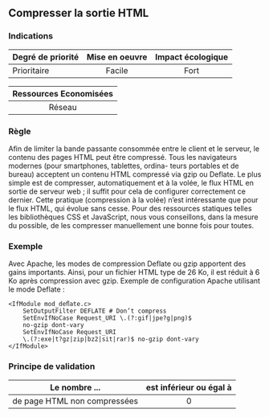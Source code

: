 ## Compresser la sortie HTML
### Indications
| Degré de priorité |      Mise en oeuvre       |  Impact écologique    | 
|-------------------|:-------------------------:|:---------------------:|
|  Prioritaire      |  Facile                   |    Fort               | 


|Ressources Economisées                                      |
|:----------------------------------------------------------:|
|  Réseau  |

### Règle
Afin de limiter la bande passante consommée entre le client et le serveur, le contenu des pages HTML peut être compressé.
Tous les navigateurs modernes (pour smartphones, tablettes, ordina- teurs portables et de bureau) acceptent un contenu HTML compressé via gzip ou Deflate.
Le plus simple est de compresser, automatiquement et à la volée, le flux HTML en sortie de serveur web ; il suffit pour cela de configurer correctement ce dernier.
Cette pratique (compression à la volée) n’est intéressante que pour le flux HTML, qui évolue sans cesse. Pour des ressources statiques telles les bibliothèques CSS et JavaScript, nous vous conseillons, dans la mesure du possible, de les compresser manuellement une bonne fois pour toutes.

### Exemple
Avec Apache, les modes de compression Deflate ou gzip apportent des gains importants. Ainsi, pour un fichier HTML type de 26 Ko, il est réduit à 6 Ko après compression avec gzip.
Exemple de configuration Apache utilisant le mode Deflate :
```apacheconf
<IfModule mod_deﬂate.c>
    SetOutputFilter DEFLATE # Don’t compress
    SetEnvIfNoCase Request_URI \.(?:gif|jpe?g|png)$
    no-gzip dont-vary
    SetEnvIfNoCase Request_URI
    \.(?:exe|t?gz|zip|bz2|sit|rar)$ no-gzip dont-vary
</IfModule>
```

### Principe de validation

| Le nombre ...     | est inférieur ou égal à   |  
|-------------------|:-------------------------:|
|  de page HTML non compressées | 0  |
